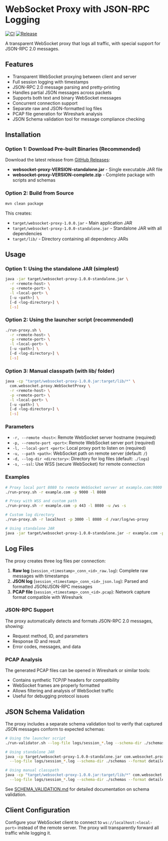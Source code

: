 # WebSocket Proxy with JSON-RPC Logging

[![CI](https://github.com/emilianbold/websocket-proxy/actions/workflows/ci.yml/badge.svg)](https://github.com/emilianbold/websocket-proxy/actions/workflows/ci.yml)
[![Release](https://github.com/emilianbold/websocket-proxy/actions/workflows/build-and-release.yml/badge.svg)](https://github.com/emilianbold/websocket-proxy/actions/workflows/build-and-release.yml)

A transparent WebSocket proxy that logs all traffic, with special support for JSON-RPC 2.0 messages.

## Features

- Transparent WebSocket proxying between client and server
- Full session logging with timestamps
- JSON-RPC 2.0 message parsing and pretty-printing
- Handles partial JSON messages across packets
- Supports both text and binary WebSocket messages
- Concurrent connection support
- Separate raw and JSON-formatted log files
- PCAP file generation for Wireshark analysis
- JSON Schema validation tool for message compliance checking

## Installation

### Option 1: Download Pre-built Binaries (Recommended)

Download the latest release from [GitHub Releases](../../releases):
- **websocket-proxy-VERSION-standalone.jar** - Single executable JAR file
- **websocket-proxy-VERSION-complete.zip** - Complete package with scripts and schemas

### Option 2: Build from Source

```bash
mvn clean package
```

This creates:
- `target/websocket-proxy-1.0.0.jar` - Main application JAR
- `target/websocket-proxy-1.0.0-standalone.jar` - Standalone JAR with all dependencies
- `target/lib/` - Directory containing all dependency JARs

## Usage

### Option 1: Using the standalone JAR (simplest)
```bash
java -jar target/websocket-proxy-1.0.0-standalone.jar \
  -r <remote-host> \
  -p <remote-port> \
  -l <local-port> \
  [-u <path>] \
  [-d <log-directory>] \
  [-s]
```

### Option 2: Using the launcher script (recommended)
```bash
./run-proxy.sh \
  -r <remote-host> \
  -p <remote-port> \
  -l <local-port> \
  [-u <path>] \
  [-d <log-directory>] \
  [-s]
```

### Option 3: Manual classpath (with lib/ folder)
```bash
java -cp "target/websocket-proxy-1.0.0.jar:target/lib/*" \
  com.websocket.proxy.WebSocketProxy \
  -r <remote-host> \
  -p <remote-port> \
  -l <local-port> \
  [-u <path>] \
  [-d <log-directory>] \
  [-s]
```

### Parameters

- `-r, --remote <host>`: Remote WebSocket server hostname (required)
- `-p, --remote-port <port>`: Remote WebSocket server port (required)
- `-l, --local-port <port>`: Local proxy port to listen on (required)
- `-u, --path <path>`: WebSocket path on remote server (default: `/`)
- `-d, --log-dir <directory>`: Directory for log files (default: `./logs`)
- `-s, --ssl`: Use WSS (secure WebSocket) for remote connection

### Examples

```bash
# Proxy local port 8080 to remote WebSocket server at example.com:9000
./run-proxy.sh -r example.com -p 9000 -l 8080

# Proxy with WSS and custom path
./run-proxy.sh -r example.com -p 443 -l 8080 -u /ws -s

# Custom log directory
./run-proxy.sh -r localhost -p 3000 -l 8080 -d /var/log/ws-proxy

# Using standalone JAR
java -jar target/websocket-proxy-1.0.0-standalone.jar -r example.com -p 9000 -l 8080
```

## Log Files

The proxy creates three log files per connection:

1. **Raw log** (`session_<timestamp>_conn_<id>_raw.log`): Complete raw messages with timestamps
2. **JSON log** (`session_<timestamp>_conn_<id>_json.log`): Parsed and formatted JSON/JSON-RPC messages
3. **PCAP file** (`session_<timestamp>_conn_<id>.pcap`): Network capture format compatible with Wireshark

### JSON-RPC Support

The proxy automatically detects and formats JSON-RPC 2.0 messages, showing:
- Request method, ID, and parameters
- Response ID and result
- Error codes, messages, and data

### PCAP Analysis

The generated PCAP files can be opened in Wireshark or similar tools:
- Contains synthetic TCP/IP headers for compatibility
- WebSocket frames are properly formatted
- Allows filtering and analysis of WebSocket traffic
- Useful for debugging protocol issues

## JSON Schema Validation

The proxy includes a separate schema validation tool to verify that captured JSON messages conform to expected schemas:

```bash
# Using the launcher script
./run-validator.sh --log-file logs/session_*.log --schema-dir ./schemas --format detailed

# Using standalone JAR  
java -cp target/websocket-proxy-1.0.0-standalone.jar com.websocket.proxy.SchemaValidator \
  --log-file logs/session_*.log --schema-dir ./schemas --format detailed

# Using manual classpath
java -cp "target/websocket-proxy-1.0.0.jar:target/lib/*" com.websocket.proxy.SchemaValidator \
  --log-file logs/session_*.log --schema-dir ./schemas --format detailed
```

See [SCHEMA_VALIDATION.md](SCHEMA_VALIDATION.md) for detailed documentation on schema validation.

## Client Configuration

Configure your WebSocket client to connect to `ws://localhost:<local-port>` instead of the remote server. The proxy will transparently forward all traffic while logging it.
